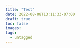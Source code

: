 ```yaml
---
title: "Test"
date: 2022-08-08T13:11:33-07:00
draft: true
toc: false
images:
tags:
  - untagged
---
```


